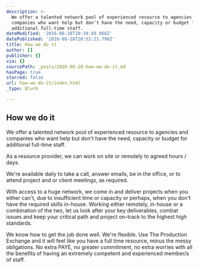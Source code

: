 ```yaml
---
description: >-
  We offer a talented network pool of experienced resource to agencies and
  companies who want help but don’t have the need, capacity or budget for
  additional full-time staff.
dateModified: '2016-08-28T20:34:49.966Z'
datePublished: '2016-08-28T20:52:21.796Z'
title: How we do it
author: []
publisher: {}
via: {}
sourcePath: _posts/2016-08-28-how-we-do-it.md
hasPage: true
starred: false
url: how-we-do-it/index.html
_type: Blurb

---
```

## How we do it

We offer a talented network pool of experienced resource to agencies and companies who want help but don't have the need, capacity or budget for additional full-time staff.

As a resource provider, we can work on site or remotely to agreed hours / days.

We're available daily to take a call, answer emails, be in the office, or to attend project and or client meetings, as required.

With access to a huge network, we come in and deliver projects when you either can't, due to insufficient time or capacity or perhaps, when you don't have the required skills in-house. Working either remotely, in-house or a combination of the two, let us look after your key deliverables, combat issues and keep your critical path and project on-track to the highest high standards.

We know how to get the job done well. We're flexible. Use The Production Exchange and it will feel like you have a full time resource, minus the messy obligations. No extra PAYE, no greater commitment, no extra worries with all the benefits of having an extremely competent and experienced member/s of staff.